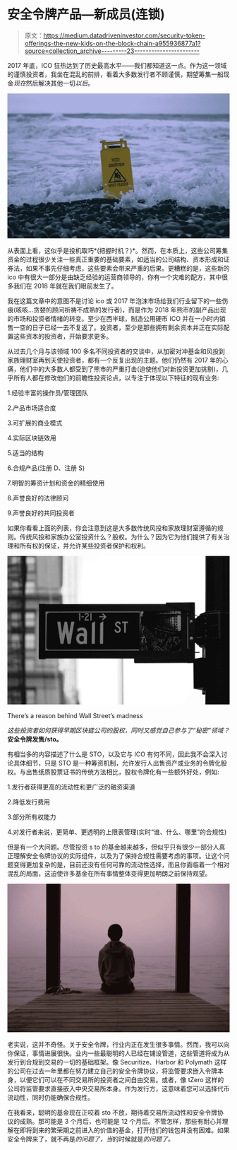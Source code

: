 # 安全令牌产品—新成员(连锁)

> 原文：<https://medium.datadriveninvestor.com/security-token-offerings-the-new-kids-on-the-block-chain-a955936877a1?source=collection_archive---------23----------------------->

2017 年底，ICO 狂热达到了历史最高水平——我们都知道这一点。作为这一领域的谨慎投资者，我坐在混乱的前排，看着大多数发行者不顾谨慎，期望筹集一船现金*现在*然后解决其他一切*以后*。

![](img/fc283228116e4fa0075ce35603791971.png)

从表面上看，这似乎是投机取巧*(把握时机？)*。然而，在本质上，这些公司筹集资金的过程很少关注一些真正重要的基础要素，如适当的公司结构、资本形成和证券法，如果不事先仔细考虑，这些要素会带来严重的后果。更糟糕的是，这些新的 ico 中有很大一部分是由缺乏经验的运营商领导的，你有一个灾难的配方，其中很多我们在 2018 年就在我们眼前发生了。

我在这篇文章中的意图不是讨论 ico 或 2017 年泡沫市场给我们行业留下的一些伤痕(咳咳…贪婪的顾问祈祷不成熟的发行者)，而是作为 2018 年熊市的副产品出现的市场和投资者情绪的转变。至少在西半球，制造公用硬币 ICO 并在一小时内销售一空的日子已经一去不复返了。投资者，至少是那些拥有剩余资本并正在实际配置这些资本的投资者，开始要求更多。

从过去几个月与该领域 100 多名不同投资者的交谈中，从加密对冲基金和风投到家族理财室再到天使投资者，都有一个反复出现的主题。他们仍然有 2017 年的心痛，他们中的大多数人都受到了熊市的严重打击(迫使他们对新投资更加挑剔)，几乎所有人都在修改他们的前瞻性投资论点，以专注于体现以下特征的现有业务:

1.经验丰富的操作员/管理团队

2.产品市场适合度

3.可扩展的商业模式

4.实际区块链效用

5.适当的结构

6.合规产品(注册 D、注册 S)

7.明智的筹资计划和资金的精细使用

8.声誉良好的法律顾问

9.声誉良好的共同投资者

如果你看看上面的列表，你会注意到这是大多数传统风投和家族理财室遵循的规则。传统风投和家族办公室投资什么？股权。为什么？因为它为他们提供了有关治理和所有权的保证，并允许某些投资者保护和权利。

![](img/69dee2c911ccb0fa14739a999496868b.png)

There’s a reason behind Wall Street’s madness

*这些投资者如何获得早期区块链公司的股权，同时又感觉自己参与了“秘密”领域？* **安全令牌发售/sto。**

有相当多的内容描述了什么是 STO，以及它与 ICO 有何不同，因此我不会深入讨论具体细节，只是 STO 是一种筹资机制，允许发行人出售资产或业务的令牌化股权。与出售纸质股票证书的传统方法相比，股权令牌化有一些额外好处，例如:

1.发行者获得更高的流动性和更广泛的融资渠道

2.降低发行费用

3.部分所有权能力

4.对发行者来说，更简单、更透明的上限表管理(实时“谁、什么、哪里”的合规性)

但是有一个大问题。尽管投资 s to 的基金越来越多，但似乎只有很少一部分人真正理解安全令牌协议的实际组件，以及为了保持合规性需要考虑的事项。让这个问题变得更加复杂的是，目前还没有任何可靠的流动性选择，而且你面临着一个相对混乱的局面，这迫使许多基金在所有事情整体变得更加明朗之前保持观望。

![](img/0964bfdad4ea22256afc4da4fad5cc6d.png)

老实说，这并不奇怪。关于安全令牌，行业内正在发生很多事情。然而，我可以向你保证，事情进展很快。业内一些最聪明的人已经在铺设管道，这些管道将成为从发行到合规到交易的一切的基础框架。像 Securitize、Harbor 和 Polymath 这样的公司在过去一年里都在努力建立自己的安全令牌协议，将监管要求嵌入令牌本身，以便它们可以在不同交易所的投资者之间自由交易。或者，像 tZero 这样的公司将监管要求直接嵌入中央交易所本身。作为发行方，这意味着您可以选择代币流动性，同时仍能确保合规性。

在我看来，聪明的基金现在正咬着 sto 不放，期待着交易所流动性和安全令牌协议的成熟。那可能是 3 个月后，也可能是 12 个月后。不管怎样，那些有耐心并理解在即将到来的繁荣期之前进入的价值的基金，打开他们的钱包并没有困难。如果安全令牌来了，就不再是*的问题了，当*的时候就是*的问题了。*